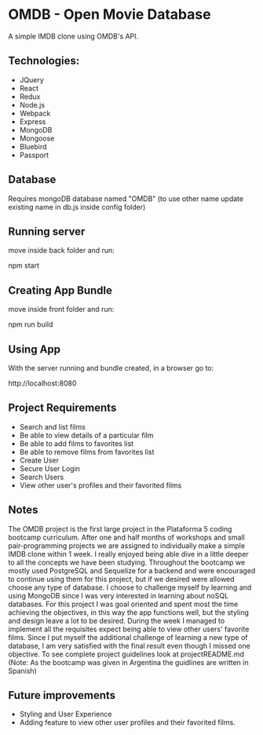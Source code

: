 # OMDB - Open Movie Database
A simple IMDB clone using OMDB's API.

## Technologies:
* JQuery
* React
* Redux
* Node.js
* Webpack
* Express
* MongoDB
* Mongoose
* Bluebird
* Passport

## Database
Requires mongoDB database named "OMDB" (to use other name update existing name in db.js inside config folder)

## Running server
move inside back folder and run:

  npm start

## Creating App Bundle
move inside front folder and run:

  npm run build

## Using App
With the server running and bundle created, in a browser go to:

  http://localhost:8080

## Project Requirements

* Search and list films
* Be able to view details of a particular film
* Be able to add films to favorites list
* Be able to remove films from favorites list
* Create User
* Secure User Login 
* Search Users
* View other user's profiles and their favorited films

## Notes
The OMDB project is the first large project in the Plataforma 5 coding bootcamp curriculum. After one and half months of workshops and small pair-programming projects we are assigned to individually make a simple IMDB clone within 1 week. I really enjoyed being able dive in a little deeper to all the concepts we have been studying. Throughout the bootcamp we mostly used PostgreSQL and Sequelize for a backend and were encouraged to continue using them for this project, but if we desired were allowed choose any type of database. I choose to challenge myself by learning and using MongoDB since I was very interested in learning about noSQL databases. For this project I was goal oriented and spent most the time achieving the objectives, in this way the app functions well, but the styling and design leave a lot to be desired. During the week I managed to implement all the requisites expect being able to view other users' favorite films. Since I put myself the additional challenge of learning a new type of database, I am very satisfied with the final result even though I missed one objective. To see complete project guidelines look at projectREADME.md (Note: As the bootcamp was given in Argentina the guidlines are written in Spanish)   

## Future improvements
* Styling and User Experience
* Adding feature to view other user profiles and their favorited films.
